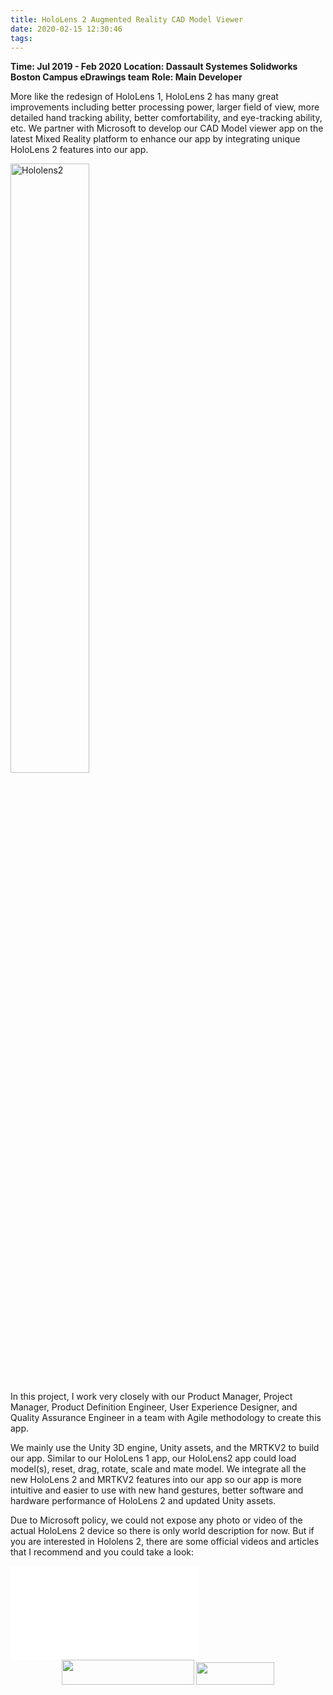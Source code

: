 ```yaml
---
title: HoloLens 2 Augmented Reality CAD Model Viewer
date: 2020-02-15 12:30:46
tags:
---
```


**Time: Jul 2019 - Feb 2020**
**Location: Dassault Systemes Solidworks Boston Campus eDrawings team**
**Role: Main Developer**

More like the redesign of HoloLens 1, HoloLens 2 has many great improvements including better processing power, larger field of view, more detailed hand tracking ability, better comfortability, and eye-tracking ability, etc. We partner with Microsoft to develop our CAD Model viewer app on the latest Mixed Reality platform to enhance our app by integrating unique HoloLens 2 features into our app.   

<img src="https://s1.ax1x.com/2020/06/19/Nuohct.jpg" width="50%" height="50%" title="Hololens2" alt="Hololens2"></img>

In this project, I work very closely with our Product Manager, Project Manager, Product Definition Engineer, User Experience Designer, and Quality Assurance Engineer in a team with Agile methodology to create this app.

We mainly use the Unity 3D engine, Unity assets, and the MRTKV2 to build our app. Similar to our HoloLens 1 app, our HoloLens2 app could load model(s), reset, drag, rotate, scale and mate model. We integrate all the new HoloLens 2 and MRTKV2 features into our app so our app is more intuitive and easier to use with new hand gestures, better software and hardware performance of HoloLens 2 and updated Unity assets.

Due to Microsoft policy, we could not expose any photo or video of the actual HoloLens 2 device so there is only world description for now. But if you are interested in Hololens 2, there are some official videos and articles that I recommend and you could take a look:

<iframe src="//player.bilibili.com/player.html?aid=44800875&bvid=BV1ub411h71P&cid=78431085&page=1" scrolling="no" border="0" frameborder="no" framespacing="0" allowfullscreen="true" title="HoloLens 2 Live Demo Video"> </iframe>

<div align="center">
<img src="https://s1.ax1x.com/2020/06/19/NuTgbT.png" width="212px" height="40px"> <img src="https://s1.ax1x.com/2020/06/19/NuTRVU.png" width="125px" height="36px">    
</div>
